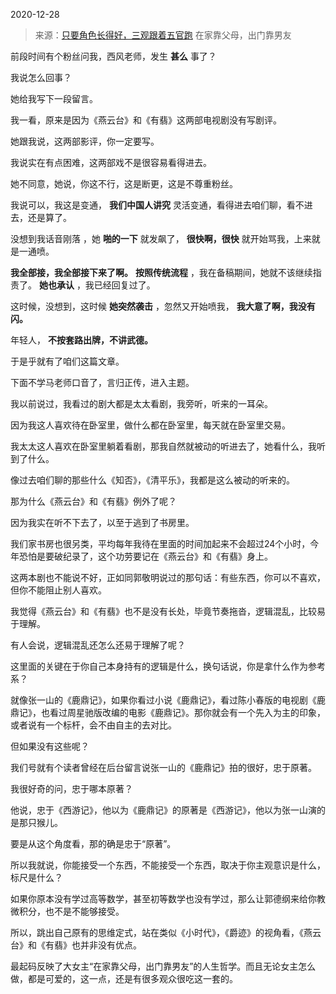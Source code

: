 2020-12-28

> 来源：[只要角色长得好，三观跟着五官跑](http://mp.weixin.qq.com/s?__biz=MzU3NDc5Nzc0NQ==&mid=2247498090&idx=2&sn=93affb2af81623cc740c56af2751e0c0&chksm=fd2e5bb4ca59d2a24aa4bf4a505268fd7761c67c88e21e780721c6effec0cbe29a94fbe51477&scene=27#wechat_redirect)
> 在家靠父母，出门靠男友

前段时间有个粉丝问我，西风老师，发生 **甚么** 事了？  

  

我说怎么回事？

  

她给我写下一段留言。  

  

我一看，原来是因为《燕云台》和《有翡》这两部电视剧没有写剧评。

  

她跟我说，这两部影评，你一定要写。  

  

我说实在有点困难，这两部戏不是很容易看得进去。  

  

她不同意，她说，你这不行，这是断更，这是不尊重粉丝。

  

我说可以，我这是变通， **我们中国人讲究** 灵活变通，看得进去咱们聊，看不进去，还是算了。

  

没想到我话音刚落 ，她 **啪的一下** 就发飙了， **很快啊，很快** 就开始骂我，上来就是一通喷。  

  

 **我全部接，我全部接下来了啊。** **按照传统流程** ，我在备稿期间，她就不该继续指责了。 **她也承认** ，我已经回复过了。

  

这时候，没想到，这时候 **她突然袭击** ，忽然又开始喷我， **我大意了啊，我没有闪。**  

  

年轻人， **不按套路出牌，不讲武德。**

  

于是乎就有了咱们这篇文章。

  

下面不学马老师口音了，言归正传，进入主题。

  

我以前说过，我看过的剧大都是太太看剧，我旁听，听来的一耳朵。  

  

因为我这人喜欢待在卧室里，做什么都在卧室里，每天就在卧室里交易。

  

我太太这人喜欢在卧室里躺着看剧，那我自然就被动的听进去了，她看什么，我听到了什么。

  

像过去咱们聊的那些什么《知否》，《清平乐》，我都是这么被动的听来的。  

  

那为什么《燕云台》和《有翡》例外了呢？

  

因为我实在听不下去了，以至于逃到了书房里。

  

我们家书房也很另类，平均每年我待在里面的时间加起来不会超过24个小时，今年恐怕是要破纪录了，这个功劳要记在《燕云台》和《有翡》身上。

  

这两本剧也不能说不好，正如同郭敬明说过的那句话：有些东西，你可以不喜欢，但你不能阻止别人喜欢。

  

我觉得《燕云台》和《有翡》也不是没有长处，毕竟节奏拖沓，逻辑混乱，比较易于理解。

  

有人会说，逻辑混乱还怎么还易于理解了呢？  

  

这里面的关键在于你自己本身持有的逻辑是什么，换句话说，你是拿什么作为参考系？

  

就像张一山的《鹿鼎记》，如果你看过小说《鹿鼎记》，看过陈小春版的电视剧《鹿鼎记》，也看过周星驰版改编的电影《鹿鼎记》。那你就会有一个先入为主的印象，或者说有一个标杆，会不由自主的去对比。

  

但如果没有这些呢？  

  

我们号就有个读者曾经在后台留言说张一山的《鹿鼎记》拍的很好，忠于原著。  

  

我很好奇的问，忠于哪本原著？

  

他说，忠于《西游记》，他以为《鹿鼎记》的原著是《西游记》，他以为张一山演的是那只猴儿。

  

要是从这个角度看，那的确是忠于“原著”。

  

所以我就说，你能接受一个东西，不能接受一个东西，取决于你主观意识是什么，标尺是什么？  

  

如果你原本没有学过高等数学，甚至初等数学也没有学过，那么让郭德纲来给你教微积分，也不是不能够接受。  

  

所以，跳出自己原有的思维定式，站在类似《小时代》，《爵迹》的视角看，《燕云台》和《有翡》也并非没有优点。

  

最起码反映了大女主“在家靠父母，出门靠男友”的人生哲学。而且无论女主怎么做，都是可爱的，这一点，还是有很多观众很吃这一套的。

